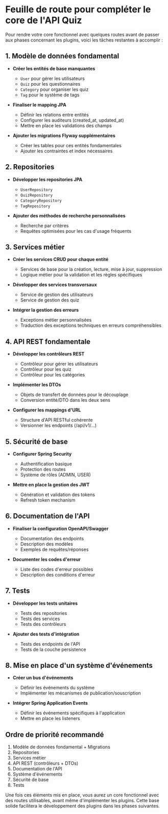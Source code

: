 # Feuille de route pour compléter le core de l'API Quiz

Pour rendre votre core fonctionnel avec quelques routes avant de passer aux phases concernant les plugins, voici les tâches restantes à accomplir :

## 1. Modèle de données fondamental

- **Créer les entités de base manquantes**
  - `User` pour gérer les utilisateurs
  - `Quiz` pour les questionnaires
  - `Category` pour organiser les quiz
  - `Tag` pour le système de tags

- **Finaliser le mapping JPA**
  - Définir les relations entre entités
  - Configurer les auditeurs (created_at, updated_at)
  - Mettre en place les validations des champs

- **Ajouter les migrations Flyway supplémentaires**
  - Créer les tables pour ces entités fondamentales
  - Ajouter les contraintes et index nécessaires

## 2. Repositories

- **Développer les repositories JPA**
  - `UserRepository`
  - `QuizRepository`
  - `CategoryRepository`
  - `TagRepository`

- **Ajouter des méthodes de recherche personnalisées**
  - Recherche par critères
  - Requêtes optimisées pour les cas d'usage fréquents

## 3. Services métier

- **Créer les services CRUD pour chaque entité**
  - Services de base pour la création, lecture, mise à jour, suppression
  - Logique métier pour la validation et les règles spécifiques

- **Développer des services transversaux**
  - Service de gestion des utilisateurs
  - Service de gestion des quiz

- **Intégrer la gestion des erreurs**
  - Exceptions métier personnalisées
  - Traduction des exceptions techniques en erreurs compréhensibles

## 4. API REST fondamentale

- **Développer les contrôleurs REST**
  - Contrôleur pour gérer les utilisateurs
  - Contrôleur pour les quiz
  - Contrôleur pour les catégories

- **Implémenter les DTOs**
  - Objets de transfert de données pour le découplage
  - Conversion entité/DTO dans les deux sens

- **Configurer les mappings d'URL**
  - Structure d'API RESTful cohérente
  - Versionner les endpoints (/api/v1/...)

## 5. Sécurité de base

- **Configurer Spring Security**
  - Authentification basique
  - Protection des routes
  - Système de rôles (ADMIN, USER)

- **Mettre en place la gestion des JWT**
  - Génération et validation des tokens
  - Refresh token mechanism

## 6. Documentation de l'API

- **Finaliser la configuration OpenAPI/Swagger**
  - Documentation des endpoints
  - Description des modèles
  - Exemples de requêtes/réponses

- **Documenter les codes d'erreur**
  - Liste des codes d'erreur possibles
  - Description des conditions d'erreur

## 7. Tests

- **Développer les tests unitaires**
  - Tests des repositories
  - Tests des services
  - Tests des contrôleurs

- **Ajouter des tests d'intégration**
  - Tests des endpoints de l'API
  - Tests de la couche persistence

## 8. Mise en place d'un système d'événements

- **Créer un bus d'événements**
  - Définir les événements du système
  - Implémenter les mécanismes de publication/souscription

- **Intégrer Spring Application Events**
  - Définir les événements spécifiques à l'application
  - Mettre en place les listeners

## Ordre de priorité recommandé

1. Modèle de données fondamental + Migrations
2. Repositories
3. Services métier
4. API REST (contrôleurs + DTOs)
5. Documentation de l'API
6. Système d'événements
7. Sécurité de base
8. Tests

Une fois ces éléments mis en place, vous aurez un core fonctionnel avec des routes utilisables, avant même d'implémenter les plugins. Cette base solide facilitera le développement des plugins dans les phases suivantes.